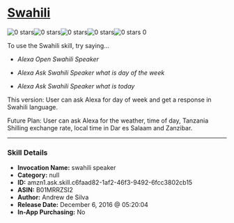 # [Swahili](http://alexa.amazon.com/#skills/amzn1.ask.skill.c6faad82-1af2-46f3-9492-6fcc3802cb15)
![0 stars](../../images/ic_star_border_black_18dp_1x.png)![0 stars](../../images/ic_star_border_black_18dp_1x.png)![0 stars](../../images/ic_star_border_black_18dp_1x.png)![0 stars](../../images/ic_star_border_black_18dp_1x.png)![0 stars](../../images/ic_star_border_black_18dp_1x.png) 0

To use the Swahili skill, try saying...

* *Alexa Open Swahili Speaker*

* *Alexa Ask Swahili Speaker what is day of the week*

* *Alexa Ask Swahili Speaker what is today*

This version: User can ask Alexa for day of week and get a response in Swahili language.

Future Plan: User can ask Alexa for the weather, time of day, Tanzania Shilling exchange rate, local time in Dar es Salaam and Zanzibar.

***

### Skill Details

* **Invocation Name:** swahili speaker
* **Category:** null
* **ID:** amzn1.ask.skill.c6faad82-1af2-46f3-9492-6fcc3802cb15
* **ASIN:** B01MRRZSI2
* **Author:** Andrew de Silva
* **Release Date:** December 6, 2016 @ 05:20:04
* **In-App Purchasing:** No
